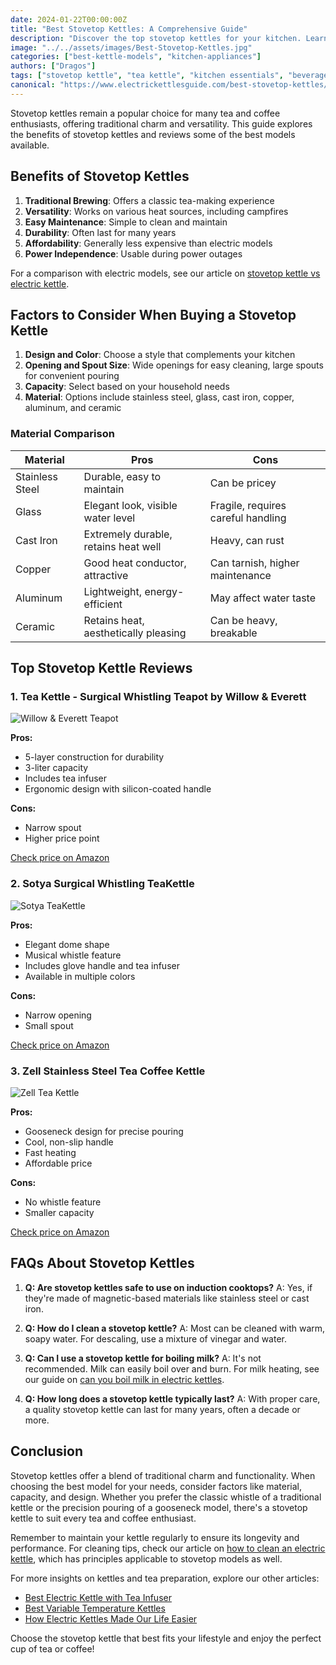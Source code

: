 ```yaml
---
date: 2024-01-22T00:00:00Z
title: "Best Stovetop Kettles: A Comprehensive Guide"
description: "Discover the top stovetop kettles for your kitchen. Learn about the benefits, key features to consider, and find detailed reviews of the best models on the market."
image: "../../assets/images/Best-Stovetop-Kettles.jpg"
categories: ["best-kettle-models", "kitchen-appliances"]
authors: ["Dragos"]
tags: ["stovetop kettle", "tea kettle", "kitchen essentials", "beverage preparation"]
canonical: "https://www.electrickettlesguide.com/best-stovetop-kettles/"
---
```


Stovetop kettles remain a popular choice for many tea and coffee enthusiasts, offering traditional charm and versatility. This guide explores the benefits of stovetop kettles and reviews some of the best models available.

## Benefits of Stovetop Kettles

1. **Traditional Brewing**: Offers a classic tea-making experience
2. **Versatility**: Works on various heat sources, including campfires
3. **Easy Maintenance**: Simple to clean and maintain
4. **Durability**: Often last for many years
5. **Affordability**: Generally less expensive than electric models
6. **Power Independence**: Usable during power outages

For a comparison with electric models, see our article on [stovetop kettle vs electric kettle](https://www.electrickettlesguide.com/stovetop-kettle-vs-electric-kettle-which-one-is-better/).

## Factors to Consider When Buying a Stovetop Kettle

1. **Design and Color**: Choose a style that complements your kitchen
2. **Opening and Spout Size**: Wide openings for easy cleaning, large spouts for convenient pouring
3. **Capacity**: Select based on your household needs
4. **Material**: Options include stainless steel, glass, cast iron, copper, aluminum, and ceramic

### Material Comparison

| Material | Pros | Cons |
|----------|------|------|
| Stainless Steel | Durable, easy to maintain | Can be pricey |
| Glass | Elegant look, visible water level | Fragile, requires careful handling |
| Cast Iron | Extremely durable, retains heat well | Heavy, can rust |
| Copper | Good heat conductor, attractive | Can tarnish, higher maintenance |
| Aluminum | Lightweight, energy-efficient | May affect water taste |
| Ceramic | Retains heat, aesthetically pleasing | Can be heavy, breakable |

## Top Stovetop Kettle Reviews

### 1. Tea Kettle - Surgical Whistling Teapot by Willow & Everett

![Willow & Everett Teapot](https://m.media-amazon.com/images/I/71p4ESPqj6L._AC_SL1500_.jpg)

**Pros:**
- 5-layer construction for durability
- 3-liter capacity
- Includes tea infuser
- Ergonomic design with silicon-coated handle

**Cons:**
- Narrow spout
- Higher price point

[Check price on Amazon](#)

### 2. Sotya Surgical Whistling TeaKettle

![Sotya TeaKettle](https://m.media-amazon.com/images/I/71RHH7OQFEL._AC_SL1500_.jpg)

**Pros:**
- Elegant dome shape
- Musical whistle feature
- Includes glove handle and tea infuser
- Available in multiple colors

**Cons:**
- Narrow opening
- Small spout

[Check price on Amazon](#)

### 3. Zell Stainless Steel Tea Coffee Kettle

![Zell Tea Kettle](https://m.media-amazon.com/images/I/71vtxZhj6BL._AC_SL1500_.jpg)

**Pros:**
- Gooseneck design for precise pouring
- Cool, non-slip handle
- Fast heating
- Affordable price

**Cons:**
- No whistle feature
- Smaller capacity

[Check price on Amazon](#)

## FAQs About Stovetop Kettles

1. **Q: Are stovetop kettles safe to use on induction cooktops?**
   A: Yes, if they're made of magnetic-based materials like stainless steel or cast iron.

2. **Q: How do I clean a stovetop kettle?**
   A: Most can be cleaned with warm, soapy water. For descaling, use a mixture of vinegar and water.

3. **Q: Can I use a stovetop kettle for boiling milk?**
   A: It's not recommended. Milk can easily boil over and burn. For milk heating, see our guide on [can you boil milk in electric kettles](https://www.electrickettlesguide.com/can-you-boil-milk-in-electric-kettles/).

4. **Q: How long does a stovetop kettle typically last?**
   A: With proper care, a quality stovetop kettle can last for many years, often a decade or more.

## Conclusion

Stovetop kettles offer a blend of traditional charm and functionality. When choosing the best model for your needs, consider factors like material, capacity, and design. Whether you prefer the classic whistle of a traditional kettle or the precision pouring of a gooseneck model, there's a stovetop kettle to suit every tea and coffee enthusiast.

Remember to maintain your kettle regularly to ensure its longevity and performance. For cleaning tips, check our article on [how to clean an electric kettle](https://www.electrickettlesguide.com/how-to-clean-an-electric-kettle/), which has principles applicable to stovetop models as well.

For more insights on kettles and tea preparation, explore our other articles:
- [Best Electric Kettle with Tea Infuser](https://www.electrickettlesguide.com/best-electric-kettle-with-tea-infuser/)
- [Best Variable Temperature Kettles](https://www.electrickettlesguide.com/best-variable-temperature-kettles/)
- [How Electric Kettles Made Our Life Easier](https://www.electrickettlesguide.com/how-electric-kettles-made-our-life-easier/)

Choose the stovetop kettle that best fits your lifestyle and enjoy the perfect cup of tea or coffee!
